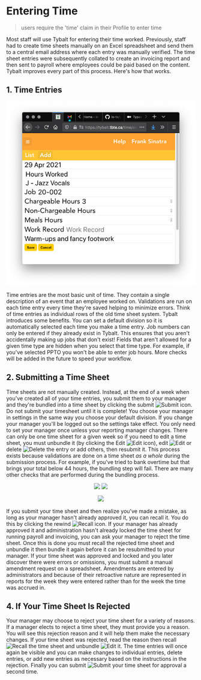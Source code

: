 # Entering Time

>users require the 'time' claim in their Profile to enter time

Most staff will use Tybalt for entering their time worked. Previously, staff had to create time sheets manually on an Excel spreadsheet and send them to a central email address where each entry was manually verified. The time sheet entries were subsequently collated to create an invoicing report and then sent to payroll where employees could be paid based on the content. Tybalt improves every part of this process. Here's how that works.

## 1. Time Entries

<p align="center">
  <img width="600px" src="https://github.com/stamler/tbte-docs/blob/master/tybalt-images/createEntry.png">
</p>

Time entries are the most basic unit of time. They contain a single description of an event that an employee worked on. Validations are run on each time entry every time they're saved helping to minimize errors. Think of time entries as individual rows of the old time sheet system. Tybalt introduces some benefits. You can set a default division so it is automatically selected each time you make a time entry. Job numbers can only be entered if they already exist in Tybalt. This ensures that you aren't accidentally making up jobs that don't exist! Fields that aren't allowed for a given time type are hidden when you select that time type. For example, if you've selected PPTO you won't be able to enter job hours. More checks will be added in the future to speed your workflow.

## 2. Submitting a Time Sheet

Time sheets are not manually created. Instead, at the end of a week when you've created all of your time entries, you submit them to your manager and they're bundled into a time sheet by clicking the submit ![Submit](https://github.com/stamler/tbte-docs/blob/master/tybalt-images/submitIcon.png) icon. Do not submit your timesheet until it is complete! You choose your manager in settings in the same way you choose your default division. If you change your manager you'll be logged out so the settings take effect. You only need to set your manager once unless your reporting manager changes. There can only be one time sheet for a given week so if you need to edit a time sheet, you must unbundle it (by clicking the Edit ![Edit](https://github.com/stamler/tbte-docs/blob/master/tybalt-images/editIcon.png) icon), edit ![Edit](https://github.com/stamler/tbte-docs/blob/master/tybalt-images/editIcon.png) or delete ![Delete](https://github.com/stamler/tbte-docs/blob/master/tybalt-images/deleteIcon.png) the entry or add others, then resubmit it. This process exists because validations are done on a time sheet *as a whole* during the submission process. For example, if you've tried to bank overtime but that brings your total below 44 hours, the bundling step will fail. There are many other checks that are performed during the bundling process.

<p align="center">
  <img width="600px" src="https://github.com/stamler/tbte-docs/blob/master/tybalt-images/bundle.png">
  <img width="600px" src="https://github.com/stamler/tbte-docs/blob/master/tybalt-images/bundling.png">
</p>

<p align="center">
  <img width="600px" src="https://github.com/stamler/tbte-docs/blob/master/tybalt-images/submitEdit.png">
</p>

If you submit your time sheet and then realize you've made a mistake, as long as your manager hasn't already approved it, you can recall it. You do this by clicking the rewind ![Recall](https://github.com/stamler/tbte-docs/blob/master/tybalt-images/recall.png) icon. If your manager has already approved it and administration hasn't already locked the time sheet for running payroll and invoicing, you can ask your manager to reject the time sheet. Once this is done you must recall the rejected time sheet and unbundle it then bundle it again before it can be resubmitted to your manager. If your time sheet was approved and locked and you later discover there were errors or omissions, you must submit a manual amendment request on a spreadsheet. Amendments are entered by administrators and because of their retroactive nature are represented in reports for the week they were entered rather than for the week the time was accrued in.

## 4. If Your Time Sheet Is Rejected

Your manager may choose to reject your time sheet for a variety of reasons. If a manager elects to reject a time sheet, they must provide you a reason. You will see this rejection reason and it will help them make the necessary changes. If your time sheet was rejected, read the reason then recall ![Recall](https://github.com/stamler/tbte-docs/blob/master/tybalt-images/recall.png) the time sheet and unbundle ![Edit](https://github.com/stamler/tbte-docs/blob/master/tybalt-images/editIcon.png) it. The time entries will once again be visible and you can make changes to individual entries, delete entries, or add new entries as necessary based on the instructions in the rejection. Finally you can submit ![Submit](https://github.com/stamler/tbte-docs/blob/master/tybalt-images/submitIcon.png) your time sheet for approval a second time.
